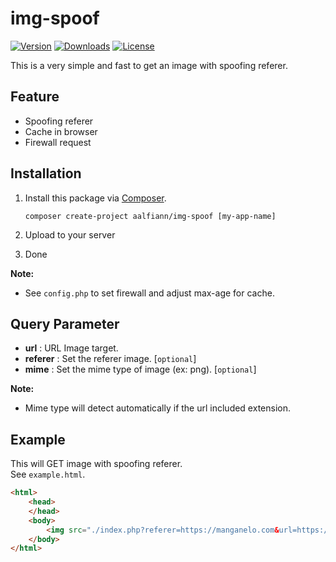 # img-spoof

[![Version](https://img.shields.io/packagist/v/aalfiann/img-spoof.svg)](https://packagist.org/packages/aalfiann/img-spoof)
[![Downloads](https://img.shields.io/packagist/dt/aalfiann/img-spoof.svg)](https://packagist.org/packages/aalfiann/img-spoof)
[![License](https://img.shields.io/packagist/l/aalfiann/img-spoof.svg)](https://github.com/aalfiann/img-spoof/blob/HEAD/LICENSE)

This is a very simple and fast to get an image with spoofing referer.

## Feature
- Spoofing referer
- Cache in browser
- Firewall request

## Installation

1. Install this package via [Composer](https://getcomposer.org/).
    ```
    composer create-project aalfiann/img-spoof [my-app-name]
    ```

2. Upload to your server

3. Done

**Note:**  
- See `config.php` to set firewall and adjust max-age for cache.

## Query Parameter
- **url** : URL Image target.
- **referer** : Set the referer image. [`optional`]
- **mime** : Set the mime type of image (ex: png). [`optional`]

**Note:**  
- Mime type will detect automatically if the url included extension.

## Example

This will GET image with spoofing referer.  
See `example.html`.

```html
<html>
    <head>
    </head>
    <body>
        <img src="./index.php?referer=https://manganelo.com&url=https://s7.mkklcdnv7.com/mangakakalot/l2/love_parameter/chapter_112_qa/1.jpg">
    </body>
</html>
```
